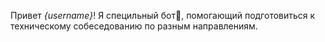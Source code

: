 Привет *{username}*! 
Я специльный бот🤖, помогающий подготовиться к техническому собеседованию по разным направлениям.

